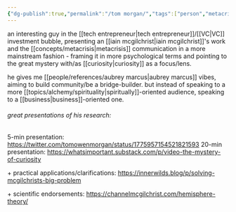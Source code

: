 ```yaml
---
{"dg-publish":true,"permalink":"/tom morgan/","tags":["person","metacrisis","research","communication","memetics","🌱"],"created":"2024-07-24T00:45:06.544-03:00","updated":"2024-07-24T01:21:44.071-03:00"}
---
```


an interesting guy in the [[tech entrepreneur\|tech entrepreneur]]/[[VC\|VC]] investment bubble, presenting an [[iain mcgilchrist\|iain mcgilchrist]]'s work and the [[concepts/metacrisis\|metacrisis]] communication in a more mainstream fashion - framing it in more psychological terms and pointing to the great mystery with/as [[curiosity\|curiosity]] as a focus/lens.

he gives me [[people/references/aubrey marcus\|aubrey marcus]] vibes, aiming to build community/be a bridge-builder. but instead of speaking to a more [[topics/alchemy/spirituality\|spiritually]]-oriented audience, speaking to a [[business\|business]]-oriented one.

###### great presentations of his research:

5-min presentation: https://twitter.com/tomowenmorgan/status/1775957154521821593
20-min presentation: https://whatsimportant.substack.com/p/video-the-mystery-of-curiosity

\+ practical applications/clarifications: https://innerwilds.blog/p/solving-mcgilchrists-big-problem

\+ scientific endorsements: https://channelmcgilchrist.com/hemisphere-theory/